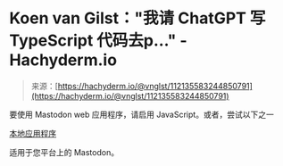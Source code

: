 <!--yml

类别：未分类

日期：2024-05-29 12:42:08

-->

# Koen van Gilst："我请 ChatGPT 写 TypeScript 代码去p…" - Hachyderm.io

> 来源：[https://hachyderm.io/@vnglst/112135583244850791](https://hachyderm.io/@vnglst/112135583244850791)

要使用 Mastodon web 应用程序，请启用 JavaScript。或者，尝试以下之一

[本地应用程序](https://joinmastodon.org/apps)

适用于您平台上的 Mastodon。
